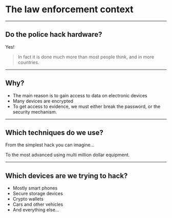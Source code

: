 # The law enforcement context

---
## Do the police hack hardware?
Yes!

>In fact it is done much more than most people think, and in more countries.

---
## Why?
- The main reason is to gain access to data on electronic devices
- Many devices are encrypted
- To get access to evidence, we must either break the password, or the security mechanism.

---
## Which techniques do we use?
From the simplest hack you can imagine...

To the most advanced using multi million dollar equipment.

---
## Which devices are we trying to hack?
- Mostly smart phones
- Secure storage devices
- Crypto wallets
- Cars and other vehicles
- And everything else...
